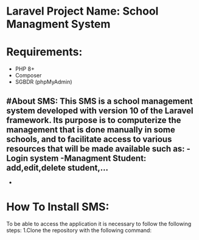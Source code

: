 # Laravel Project Name: School Managment System





# Requirements:
- PHP 8+
- Composer
- SGBDR (phpMyAdmin)

#About SMS:
This SMS is a school management system developed with version 10 of the Laravel framework. Its purpose is to computerize the management that is done manually in some schools, and to facilitate access to various resources that will be made available such as:
-Login system
-Managment Student: add,edit,delete student,...
-
-




# How To Install SMS:
To be able to access the application it is necessary to follow the following steps:
    1.Clone the repository with the following command:
